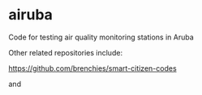 # airuba
Code for testing air quality monitoring stations in Aruba

Other related repositories include:

https://github.com/brenchies/smart-citizen-codes

and 

